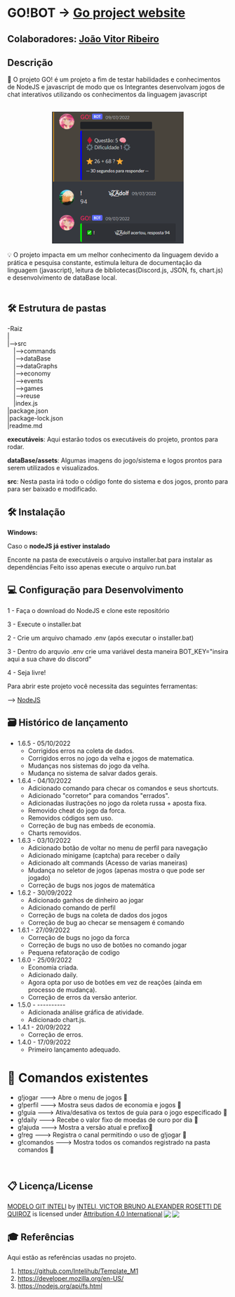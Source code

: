 # GO!BOT -> [Go project website](https://jvrl18.github.io/Go-ws/public/home.html)

## Colaboradores: <a href="https://www.linkedin.com/in/joao-vitor-ribeiro-de-lima-dev/">João Vitor Ribeiro</a>

## Descrição
📜 O projeto GO! é um projeto a fim de testar habilidades e conhecimentos de NodeJS e javascript de modo que os Integrantes desenvolvam jogos de chat interativos utilizando os conhecimentos da linguagem javascript
<br><br>
<p align="center">
<img src="https://github.com/JVRL18/Go-bot/blob/main/src/dataBase/assets/playing.PNG?raw=true" alt="foto do projeto" width="300" height="300" border="0"/>
</p>


💡 O projeto impacta em um melhor conhecimento da linguagem devido a prática e pesquisa constante, estimula leitura de documentação da linguagem (javascript), leitura de bibliotecas(Discord.js, JSON, fs, chart.js) e desenvolvimento de dataBase local.
<br><br>
## 🛠 Estrutura de pastas
-Raiz<br>
|<br>
|-->src<br>
  &emsp;|-->commands<br>
  &emsp;|-->dataBase<br>
  &emsp;|-->dataGraphs<br>
  &emsp;|-->economy<br>
  &emsp;|-->events<br> 
  &emsp;|-->games<br>
  &emsp;|-->reuse<br>
  &emsp;|index.js<br>
|package.json<br>
|package-lock.json<br>
|readme.md<br>

<b>executáveis</b>: Aqui estarão todos os executáveis do projeto, prontos para rodar.

<b>dataBase/assets</b>: Algumas imagens do jogo/sistema e logos prontos para serem utilizados e visualizados.

<b>src</b>: Nesta pasta irá todo o código fonte do sistema e dos jogos, pronto para para ser baixado e modificado.

## 🛠 Instalação

<b>Windows:</b>

Caso o <b>nodeJS já estiver instalado</b>

Enconte na pasta de executáveis o arquivo installer.bat para instalar as dependências
Feito isso apenas execute o arquivo run.bat

## 💻 Configuração para Desenvolvimento

1 - Faça o download do NodeJS e clone este repositório

3 - Execute o installer.bat

2 - Crie um arquivo chamado .env (após executar o installer.bat)

3 - Dentro do arquvio .env crie uma variável desta maneira BOT_KEY="insira aqui a sua chave do discord"

4 - Seja livre!

Para abrir este projeto você necessita das seguintes ferramentas:

--> <a href="https://nodejs.org/en/">NodeJS</a>

## 🗃 Histórico de lançamento
* 1.6.5 - 05/10/2022
    * Corrigidos erros na coleta de dados.
    * Corrigidos erros no jogo da velha e jogos de matematica.
    * Mudanças nos sistemas do jogo da velha.
    * Mudança no sistema de salvar dados gerais.
* 1.6.4 - 04/10/2022
    * Adicionado comando para checar os comandos e seus shortcuts.
    * Adicionado "corretor" para comandos "errados".
    * Adicionadas ilustrações no jogo da roleta russa + aposta fixa.
    * Removido cheat do jogo da forca.
    * Removidos códigos sem uso.
    * Correção de bug nas embeds de economia.
    * Charts removidos.
* 1.6.3 - 03/10/2022
    * Adicionado botão de voltar no menu de perfil para navegação
    * Adicionado minigame (captcha) para receber o daily
    * Adicionado alt commands (Acesso de varias maneiras)
    * Mudança no seletor de jogos (apenas mostra o que pode ser jogado)
    * Correção de bugs nos jogos de matemática
* 1.6.2 - 30/09/2022
    * Adicionado ganhos de dinheiro ao jogar
    * Adicionado comando de perfil
    * Correção de bugs na coleta de dados dos jogos
    * Correção de bug ao checar se mensagem é comando
* 1.6.1 - 27/09/2022
    * Correção de bugs no jogo da forca
    * Correção de bugs no uso de botões no comando jogar
    * Pequena refatoração de codigo
* 1.6.0 - 25/09/2022
    * Economia criada.
    * Adicionado daily.
    * Agora opta por uso de botões em vez de reações (ainda em processo de mudança).
    * Correção de erros da versão anterior.
* 1.5.0 - ----------
    * Adicionada análise gráfica de atividade.
    * Adicionado chart.js.
* 1.4.1 - 20/09/2022
    * Correção de erros.
* 1.4.0 - 17/09/2022
    * Primeiro lançamento adequado.

# 📌 Comandos existentes
<ul>
  <li>
    g!jogar  ---> Abre o menu de jogos 🔸
  </li>
  <li>
    g!perfil ---> Mostra seus dados de economia e jogos 🔸
  </li>
  <li>
    g!guia   ---> Ativa/desativa os textos de guia para o jogo especificado 🔸
  </li>
  <li>
    g!daily  ---> Recebe o valor fixo de moedas de ouro por dia 🔸
  </li>
  <li>
    g!ajuda  ---> Mostra a versão atual e prefixo🔸
  </li>
  <li>
    g!reg    ---> Registra o canal permitindo o uso de g!jogar 🔸
  </li>
  <li>
    g!comandos ---> Mostra todos os comandos registrado na pasta comandos 🔸
  </li>
</ul>

<br>

## 📋 Licença/License

<p xmlns:cc="http://creativecommons.org/ns#" xmlns:dct="http://purl.org/dc/terms/"><a property="dct:title" rel="cc:attributionURL" href="https://github.com/Spidus/Teste_Final_1">MODELO GIT INTELI</a> by <a rel="cc:attributionURL dct:creator" property="cc:attributionName" href="https://www.yggbrasil.com.br/vr">INTELI, VICTOR BRUNO ALEXANDER ROSETTI DE QUIROZ</a> is licensed under <a href="http://creativecommons.org/licenses/by/4.0/?ref=chooser-v1" target="_blank" rel="license noopener noreferrer" style="display:inline-block;">Attribution 4.0 International<img style="height:22px!important;margin-left:3px;vertical-align:text-bottom;" src="https://mirrors.creativecommons.org/presskit/icons/cc.svg?ref=chooser-v1"><img style="height:22px!important;margin-left:3px;vertical-align:text-bottom;" src="https://mirrors.creativecommons.org/presskit/icons/by.svg?ref=chooser-v1"></a></p>

## 🎓 Referências

Aqui estão as referências usadas no projeto.

1. <https://github.com/Intelihub/Template_M1>
2. <https://developer.mozilla.org/en-US/>
3. <https://nodejs.org/api/fs.html>
